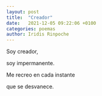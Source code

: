 ```yaml
---
layout: post
title:  "Creador"
date:   2021-12-05 09:22:06 +0100
categories: poemas
author: Iridis Rinpoche
---
```


Soy creador, 

soy impermanente.

Me recreo en cada instante 

que se desvanece.